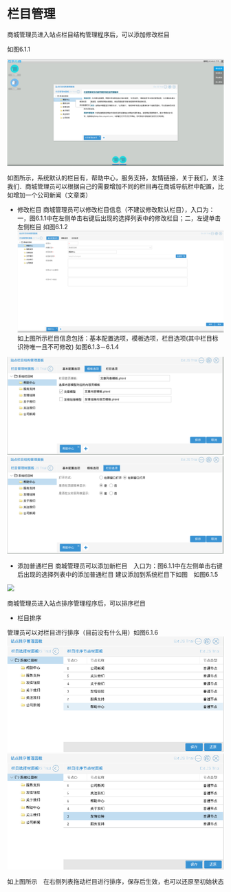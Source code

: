 # 栏目管理

商城管理员进入站点栏目结构管理程序后，可以添加修改栏目

如图6.1.1

![](../Image/网站模块/栏目结构入口.png)

如图所示，系统默认的栏目有，帮助中心，服务支持，友情链接，关于我们，关注我们．商城管理员可以根据自己的需要增加不同的栏目再在商城导航栏中配置，比如增加一个公司新闻（文章类）


* 修改栏目
商城管理员可以修改栏目信息（不建议修改默认栏目），入口为：一，图6.1.1中在左侧单击右键后出现的选择列表中的修改栏目；二，左键单击左侧栏目
如图6.1.2
![](../Image/网站模块/栏目修改.png)
如上图所示栏目信息包括：基本配置选项，模板选项，栏目选项(其中栏目标识符唯一且不可修改)
如图6.1.3－6.1.4

![](../Image/网站模块/栏目修改1.png)
![](../Image/网站模块/栏目修改2.png)

* 添加普通栏目
商城管理员可以添加新栏目　入口为：图6.1.1中在左侧单击右键后出现的选择列表中的添加普通栏目
建议添加到系统栏目下如图　如图6.1.5

![](../Image/网站模块/栏目添加.png)

商城管理员进入站点排序管理程序后，可以排序栏目

* 栏目排序

管理员可以对栏目进行排序（目前没有什么用）如图6.1.6
![](../Image/网站模块/栏目排序.png)
![](../Image/网站模块/栏目排序结果.png)

如上图所示　在右侧列表拖动栏目进行排序，保存后生效，也可以还原至初始状态
